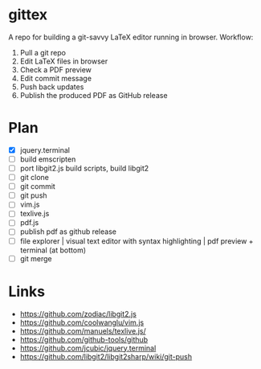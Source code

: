 # gittex

A repo for building a git-savvy LaTeX editor running in browser. Workflow:

1. Pull a git repo
2. Edit LaTeX files in browser
3. Check a PDF preview
3. Edit commit message
4. Push back updates
5. Publish the produced PDF as GitHub release

# Plan
- [x] jquery.terminal
- [ ] build emscripten
- [ ] port libgit2.js build scripts, build libgit2
- [ ] git clone
- [ ] git commit
- [ ] git push
- [ ] vim.js
- [ ] texlive.js
- [ ] pdf.js
- [ ] publish pdf as github release
- [ ] file explorer | visual text editor with syntax highlighting | pdf preview + terminal (at bottom)
- [ ] git merge

# Links
- https://github.com/zodiac/libgit2.js
- https://github.com/coolwanglu/vim.js
- https://github.com/manuels/texlive.js/
- https://github.com/github-tools/github
- https://github.com/jcubic/jquery.terminal
- https://github.com/libgit2/libgit2sharp/wiki/git-push
